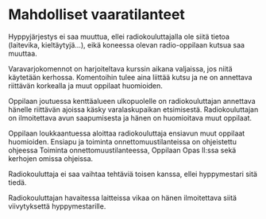 # Mahdolliset vaaratilanteet

Hyppyjärjestys ei saa muuttua, ellei radiokouluttajalla ole siitä tietoa (laitevika, kieltäytyjä...), eikä koneessa olevan radio-oppilaan kutsua saa muuttaa.

Varavarjokomennot on harjoiteltava kurssin aikana valjaissa, jos niitä käytetään kerhossa. Komentoihin tulee aina liittää kutsu ja ne on annettava riittävän korkealla ja muut oppilaat huomioiden.

Oppilaan joutuessa kenttäalueen ulkopuolelle on radiokouluttajan annettava hänelle riittävän ajoissa käsky varalaskupaikan etsimisestä. Radiokouluttajan on ilmoitettava avun saapumisesta ja hänen on huomioitava muut oppilaat.

Oppilaan loukkaantuessa aloittaa radiokouluttaja ensiavun muut oppilaat huomioiden. Ensiapu ja toiminta onnettomuustilanteissa on ohjeistettu ohjeessa Toiminta onnettomuustilanteessa, Oppilaan Opas Il:ssa sekä kerhojen omissa ohjeissa.

Radiokouluttaja ei saa vaihtaa tehtäviä toisen kanssa, ellei hyppymestari sitä tiedä.

Radiokouluttajan havaitessa laitteissa vikaa on hänen ilmoitettava siitä viivytyksettä hyppymestarille.

